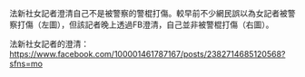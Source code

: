 
法新社女記者澄清自己不是被警察的警棍打傷。較早前不少網民誤以為女記者被警察打傷（左圖），但該記者晚上透過FB澄清，自己並非被警棍打傷（右圖）。

法新社女記者的澄清：
https://www.facebook.com/100001461787167/posts/2382714685120568?sfns=mo
